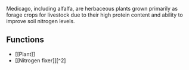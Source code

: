 Medicago, including alfalfa, are herbaceous plants grown primarily as forage crops for livestock due to their high protein content and ability to improve soil nitrogen levels.
## Functions
- [[Plant]]
- [[Nitrogen fixer]][^2]
